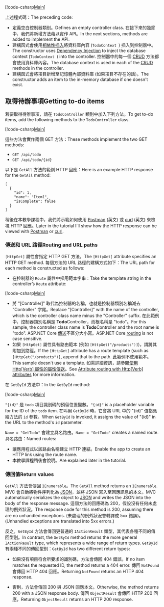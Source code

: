 [!code-csharp[Main](../../tutorials/first-web-api/sample/TodoApi/Controllers/TodoController2.cs?name=snippet_todo1)]

<span data-ttu-id="502a7-101">上述程式碼：</span><span class="sxs-lookup"><span data-stu-id="502a7-101">The preceding code:</span></span>

* <span data-ttu-id="502a7-102">定義空白控制器類別。</span><span class="sxs-lookup"><span data-stu-id="502a7-102">Defines an empty controller class.</span></span> <span data-ttu-id="502a7-103">在接下來的幾節中，我們將新增方法藉以實作 API。</span><span class="sxs-lookup"><span data-stu-id="502a7-103">In the next sections, methods are added to implement the API.</span></span>
* <span data-ttu-id="502a7-104">建構函式會使用[相依性插入](xref:fundamentals/dependency-injection)將資料庫內容 (`TodoContext `) 插入到控制器中。</span><span class="sxs-lookup"><span data-stu-id="502a7-104">The constructor uses [Dependency Injection](xref:fundamentals/dependency-injection) to inject the database context (`TodoContext `) into the controller.</span></span> <span data-ttu-id="502a7-105">控制器中的每一個 [CRUD](https://wikipedia.org/wiki/Create,_read,_update_and_delete) 方法都會使用資料庫內容。</span><span class="sxs-lookup"><span data-stu-id="502a7-105">The database context is used in each of the [CRUD](https://wikipedia.org/wiki/Create,_read,_update_and_delete) methods in the controller.</span></span>
* <span data-ttu-id="502a7-106">建構函式會將項目新增至記憶體內部資料庫 (如果項目不存在的話)。</span><span class="sxs-lookup"><span data-stu-id="502a7-106">The constructor adds an item to the in-memory database if one doesn't exist.</span></span>

## <a name="getting-to-do-items"></a><span data-ttu-id="502a7-107">取得待辦事項</span><span class="sxs-lookup"><span data-stu-id="502a7-107">Getting to-do items</span></span>

<span data-ttu-id="502a7-108">若要取得待辦事項，請在 `TodoController` 類別中加入下列方法。</span><span class="sxs-lookup"><span data-stu-id="502a7-108">To get to-do items, add the following methods to the `TodoController` class.</span></span>

[!code-csharp[Main](../../tutorials/first-web-api/sample/TodoApi/Controllers/TodoController.cs?name=snippet_GetAll)]

<span data-ttu-id="502a7-109">這些方法會實作兩個 GET 方法：</span><span class="sxs-lookup"><span data-stu-id="502a7-109">These methods implement the two GET methods:</span></span>

* `GET /api/todo`
* `GET /api/todo/{id}`

<span data-ttu-id="502a7-110">以下是 `GetAll` 方法的範例 HTTP 回應：</span><span class="sxs-lookup"><span data-stu-id="502a7-110">Here is an example HTTP response for the `GetAll` method:</span></span>

```
[
  {
    "id": 1,
    "name": "Item1",
    "isComplete": false
  }
]
   ```

<span data-ttu-id="502a7-111">稍後在本教學課程中，我們將示範如何使用 [Postman](https://www.getpostman.com/) \(英文\) 或 [curl](https://developer.apple.com/legacy/library/documentation/Darwin/Reference/ManPages/man1/curl.1.html) \(英文\) 來檢視 HTTP 回應。</span><span class="sxs-lookup"><span data-stu-id="502a7-111">Later in the tutorial I'll show how the HTTP response can be viewed with [Postman](https://www.getpostman.com/) or [curl](https://developer.apple.com/legacy/library/documentation/Darwin/Reference/ManPages/man1/curl.1.html).</span></span>

### <a name="routing-and-url-paths"></a><span data-ttu-id="502a7-112">傳送和 URL 路徑</span><span class="sxs-lookup"><span data-stu-id="502a7-112">Routing and URL paths</span></span>

<span data-ttu-id="502a7-113">`[HttpGet]` 屬性會指定 HTTP GET 方法。</span><span class="sxs-lookup"><span data-stu-id="502a7-113">The `[HttpGet]` attribute specifies an HTTP GET method.</span></span> <span data-ttu-id="502a7-114">每個方法的 URL 路徑的建構方式如下：</span><span class="sxs-lookup"><span data-stu-id="502a7-114">The URL path for each method is constructed as follows:</span></span>

* <span data-ttu-id="502a7-115">在控制器的 `Route` 屬性中採用範本字串：</span><span class="sxs-lookup"><span data-stu-id="502a7-115">Take the template string in the controller’s `Route` attribute:</span></span>

[!code-csharp[Main](../../tutorials/first-web-api/sample/TodoApi/Controllers/TodoController.cs?name=TodoController&highlight=3)]

* <span data-ttu-id="502a7-116">將 "[Controller]" 取代為控制器的名稱，也就是控制器類別名稱減去 "Controller" 字尾。</span><span class="sxs-lookup"><span data-stu-id="502a7-116">Replace "[Controller]" with the name of the controller, which is the controller class name minus the "Controller" suffix.</span></span> <span data-ttu-id="502a7-117">在此範例中，控制器類別名稱是 **Todo**Controller，而根名稱是 "todo"。</span><span class="sxs-lookup"><span data-stu-id="502a7-117">For this sample, the controller class name is **Todo**Controller and the root name is "todo".</span></span> <span data-ttu-id="502a7-118">ASP.NET Core [傳送](xref:mvc/controllers/routing)不區分大小寫。</span><span class="sxs-lookup"><span data-stu-id="502a7-118">ASP.NET Core [routing](xref:mvc/controllers/routing) is not case sensitive.</span></span>
* <span data-ttu-id="502a7-119">如果 `[HttpGet]` 屬性具有路由範本 (例如 `[HttpGet("/products")]`)，請將其附加到路徑。</span><span class="sxs-lookup"><span data-stu-id="502a7-119">If the `[HttpGet]` attribute has a route template (such as `[HttpGet("/products")]`, append that to the path.</span></span> <span data-ttu-id="502a7-120">此範例不使用範本。</span><span class="sxs-lookup"><span data-stu-id="502a7-120">This sample doesn't use a template.</span></span> <span data-ttu-id="502a7-121">如需詳細資訊，請參閱[使用 Http[Verb] 屬性的屬性傳送](xref:mvc/controllers/routing#attribute-routing-with-httpverb-attributes)。</span><span class="sxs-lookup"><span data-stu-id="502a7-121">See [Attribute routing with Http[Verb] attributes](xref:mvc/controllers/routing#attribute-routing-with-httpverb-attributes) for more information.</span></span>

<span data-ttu-id="502a7-122">在 `GetById` 方法中：</span><span class="sxs-lookup"><span data-stu-id="502a7-122">In the `GetById` method:</span></span>

[!code-csharp[Main](../../tutorials/first-web-api/sample/TodoApi/Controllers/TodoController.cs?name=snippet_GetByID&highlight=1-2)]

<span data-ttu-id="502a7-123">`"{id}"` 是 `todo` 項目識別碼的預留位置變數。</span><span class="sxs-lookup"><span data-stu-id="502a7-123">`"{id}"` is a placeholder variable for the ID of the `todo` item.</span></span> <span data-ttu-id="502a7-124">在叫用 `GetById` 時，它會將 URL 中的 "{id}" 值指派給方法的 `id` 參數。</span><span class="sxs-lookup"><span data-stu-id="502a7-124">When `GetById` is invoked, it assigns the value of "{id}" in the URL to the method's `id` parameter.</span></span>

<span data-ttu-id="502a7-125">`Name = "GetTodo"` 會建立具名路由。</span><span class="sxs-lookup"><span data-stu-id="502a7-125">`Name = "GetTodo"` creates a named route.</span></span> <span data-ttu-id="502a7-126">具名路由：</span><span class="sxs-lookup"><span data-stu-id="502a7-126">Named routes:</span></span>

* <span data-ttu-id="502a7-127">讓應用程式以該路由名稱建立 HTTP 連結。</span><span class="sxs-lookup"><span data-stu-id="502a7-127">Enable the app to create an HTTP link using the route name.</span></span>
* <span data-ttu-id="502a7-128">本教學課程稍後會說明。</span><span class="sxs-lookup"><span data-stu-id="502a7-128">Are explained later in the tutorial.</span></span>

### <a name="return-values"></a><span data-ttu-id="502a7-129">傳回值</span><span class="sxs-lookup"><span data-stu-id="502a7-129">Return values</span></span>

<span data-ttu-id="502a7-130">`GetAll` 方法會傳回 `IEnumerable`。</span><span class="sxs-lookup"><span data-stu-id="502a7-130">The `GetAll` method returns an `IEnumerable`.</span></span> <span data-ttu-id="502a7-131">MVC 會自動將物件序列化為 [JSON](http://www.json.org/)，並將 JSON 寫入至回應訊息的本文。</span><span class="sxs-lookup"><span data-stu-id="502a7-131">MVC automatically serializes the object to [JSON](http://www.json.org/) and writes the JSON into the body of the response message.</span></span> <span data-ttu-id="502a7-132">這個方法的回應碼為 200，假設沒有任何未處理的例外狀況。</span><span class="sxs-lookup"><span data-stu-id="502a7-132">The response code for this method is 200, assuming there are no unhandled exceptions.</span></span> <span data-ttu-id="502a7-133">(未處理的例外狀況會轉譯成 5xx 錯誤)。</span><span class="sxs-lookup"><span data-stu-id="502a7-133">(Unhandled exceptions are translated into 5xx errors.)</span></span>

<span data-ttu-id="502a7-134">反之，`GetById` 方法會傳回更普通的 `IActionResult` 類型，其代表各種不同的傳回型別。</span><span class="sxs-lookup"><span data-stu-id="502a7-134">In contrast, the `GetById` method returns the more general `IActionResult` type, which represents a wide range of return types.</span></span> <span data-ttu-id="502a7-135">`GetById` 有兩種不同的傳回型別：</span><span class="sxs-lookup"><span data-stu-id="502a7-135">`GetById` has two different return types:</span></span>

* <span data-ttu-id="502a7-136">如果沒有項目符合所要求的識別碼，方法會傳回 404 錯誤。</span><span class="sxs-lookup"><span data-stu-id="502a7-136">If no item matches the requested ID, the method returns a 404 error.</span></span> <span data-ttu-id="502a7-137">傳回 `NotFound` 會傳回 HTTP 404 回應。</span><span class="sxs-lookup"><span data-stu-id="502a7-137">Returning `NotFound` returns an HTTP 404 response.</span></span>

* <span data-ttu-id="502a7-138">否則，方法會傳回 200 與 JSON 回應本文。</span><span class="sxs-lookup"><span data-stu-id="502a7-138">Otherwise, the method returns 200 with a JSON response body.</span></span> <span data-ttu-id="502a7-139">傳回 `ObjectResult` 會傳回 HTTP 200 回應。</span><span class="sxs-lookup"><span data-stu-id="502a7-139">Returning `ObjectResult` returns an HTTP 200 response.</span></span>
